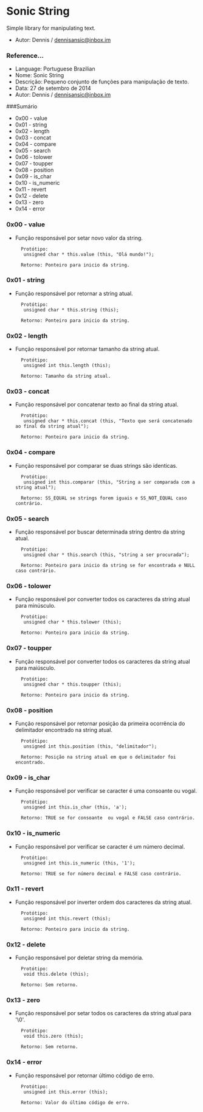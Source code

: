 # Sonic String

Simple library for manipulating text.
- Autor: Dennis / dennisansic@inbox.im


### Reference...

- Language: Portuguese Brazilian
- Nome: Sonic String
- Descrição: Pequeno conjunto de funções para manipulação de texto.
- Data: 27 de setembro de 2014
- Autor: Dennis / dennisansic@inbox.im


###Sumário
- 0x00 - value
- 0x01 - string
- 0x02 - length
- 0x03 - concat
- 0x04 - compare
- 0x05 - search
- 0x06 - tolower
- 0x07 - toupper
- 0x08 - position
- 0x09 - is_char
- 0x10 - is_numeric
- 0x11 - revert
- 0x12 - delete
- 0x13 - zero
- 0x14 - error


### 0x00 - value
- Função responsável por setar novo valor da string.

		Protótipo:
		 unsigned char * this.value (this, "Olá mundo!");
		 
		Retorno: Ponteiro para inicio da string.

		
### 0x01 - string
- Função responsável por retornar a string atual.

		Protótipo:
		 unsigned char * this.string (this);
		 
		Retorno: Ponteiro para inicio da string.

		
### 0x02 - length
- Função responsável por retornar tamanho da string atual.

		Protótipo:
		 unsigned int this.length (this);
		 
		Retorno: Tamanho da string atual.

		
### 0x03 - concat
- Função responsável por concatenar texto ao final da string atual.

		Protótipo:
		 unsigned char * this.concat (this, "Texto que será concatenado ao final da string atual");
		 
		Retorno: Ponteiro para inicio da string.

		
### 0x04 - compare
- Função responsável por comparar se duas strings são identicas.

		Protótipo:
		 unsigned int this.comparar (this, "String a ser comparada com a string atual");
		 
		Retorno: SS_EQUAL se strings forem iguais e SS_NOT_EQUAL caso contrário.


### 0x05 - search
- Função responsável por buscar determinada string dentro da string atual.

		Protótipo:
		 unsigned char * this.search (this, "string a ser procurada");
		 
		Retorno: Ponteiro para inicio da string se for encontrada e NULL caso contrário.

		
### 0x06 - tolower
- Função responsável por converter todos os caracteres da string atual para minúsculo.
		
		Protótipo:
		 unsigned char * this.tolower (this);
		 
		Retorno: Ponteiro para inicio da string.

		
### 0x07 - toupper
- Função responsável por converter todos os caracteres da string atual para maiúsculo.
		
		Protótipo:
		 unsigned char * this.toupper (this);
		 
		Retorno: Ponteiro para inicio da string.

		
### 0x08 - position
- Função responsável por retornar posição da primeira ocorrência do delimitador encontrado na string atual.
		
		Protótipo:
		 unsigned int this.position (this, "delimitador");
		 
		Retorno: Posição na string atual em que o delimitador foi encontrado.

		
### 0x09 - is_char
- Função responsável por verificar se caracter é uma consoante ou vogal.
		
		Protótipo:
		 unsigned int this.is_char (this, 'a');
		 
		Retorno: TRUE se for consoante  ou vogal e FALSE caso contrário.

		
### 0x10 - is_numeric
- Função responsável por verificar se caracter é um número decimal.
		
		Protótipo:
		 unsigned int this.is_numeric (this, '1');
		 
		Retorno: TRUE se for número decimal e FALSE caso contrário.

		
### 0x11 - revert
- Função responsável por inverter ordem dos caracteres da string atual.
		
		Protótipo:
		 unsigned int this.revert (this);
		 
		Retorno: Ponteiro para inicio da string.

		
### 0x12 - delete
- Função responsável por deletar string da memória.
		
		Protótipo:
		 void this.delete (this);
		 
		Retorno: Sem retorno.

		
### 0x13 - zero
- Função responsável por setar todos os caracteres da string atual para '\0'.
		
		Protótipo:
		 void this.zero (this);
		 
		Retorno: Sem retorno.

		
### 0x14 - error
- Função responsável por retornar último código de erro.
		
		Protótipo:
		 unsigned int this.error (this);
		 
		Retorno: Valor do último código de erro.

		